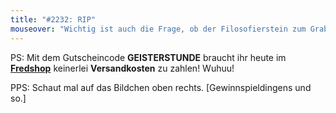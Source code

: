 ```yaml
---
title: "#2232: RIP"
mouseover: "Wichtig ist auch die Frage, ob der Filosofierstein zum Grabstein werden wird."
---
```


PS: 
Mit dem Gutscheincode <strong>GEISTERSTUNDE</strong> braucht ihr heute im <a href="http://fred-o-mat.spreadshirt.net" title="Fredshop"><strong>Fredshop</strong></a> keinerlei <strong>Versandkosten</strong> zu zahlen!
Wuhuu!

PPS:
Schaut mal auf das Bildchen oben rechts. 
[Gewinnspieldingens und so.]


